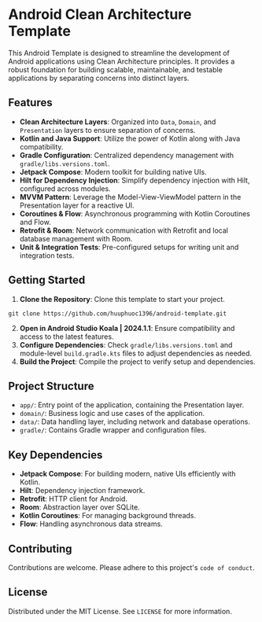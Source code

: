 # Android Clean Architecture Template

This Android Template is designed to streamline the development of Android applications using Clean Architecture principles. It provides a robust foundation for building scalable, maintainable, and testable applications by separating concerns into distinct layers.

## Features

- **Clean Architecture Layers**: Organized into `Data`, `Domain`, and `Presentation` layers to ensure separation of concerns.
- **Kotlin and Java Support**: Utilize the power of Kotlin along with Java compatibility.
- **Gradle Configuration**: Centralized dependency management with `gradle/libs.versions.toml`.
- **Jetpack Compose**: Modern toolkit for building native UIs.
- **Hilt for Dependency Injection**: Simplify dependency injection with Hilt, configured across modules.
- **MVVM Pattern**: Leverage the Model-View-ViewModel pattern in the Presentation layer for a reactive UI.
- **Coroutines & Flow**: Asynchronous programming with Kotlin Coroutines and Flow.
- **Retrofit & Room**: Network communication with Retrofit and local database management with Room.
- **Unit & Integration Tests**: Pre-configured setups for writing unit and integration tests.

## Getting Started

1. **Clone the Repository**: Clone this template to start your project.
```
git clone https://github.com/huuphuoc1396/android-template.git
```
2. **Open in Android Studio Koala | 2024.1.1**: Ensure compatibility and access to the latest features.
3. **Configure Dependencies**: Check `gradle/libs.versions.toml` and module-level `build.gradle.kts` files to adjust dependencies as needed.
4. **Build the Project**: Compile the project to verify setup and dependencies.

## Project Structure

- `app/`: Entry point of the application, containing the Presentation layer.
- `domain/`: Business logic and use cases of the application.
- `data/`: Data handling layer, including network and database operations.
- `gradle/`: Contains Gradle wrapper and configuration files.

## Key Dependencies

- **Jetpack Compose**: For building modern, native UIs efficiently with Kotlin.
- **Hilt**: Dependency injection framework.
- **Retrofit**: HTTP client for Android.
- **Room**: Abstraction layer over SQLite.
- **Kotlin Coroutines**: For managing background threads.
- **Flow**: Handling asynchronous data streams.

## Contributing

Contributions are welcome. Please adhere to this project's `code of conduct`.

## License

Distributed under the MIT License. See `LICENSE` for more information.